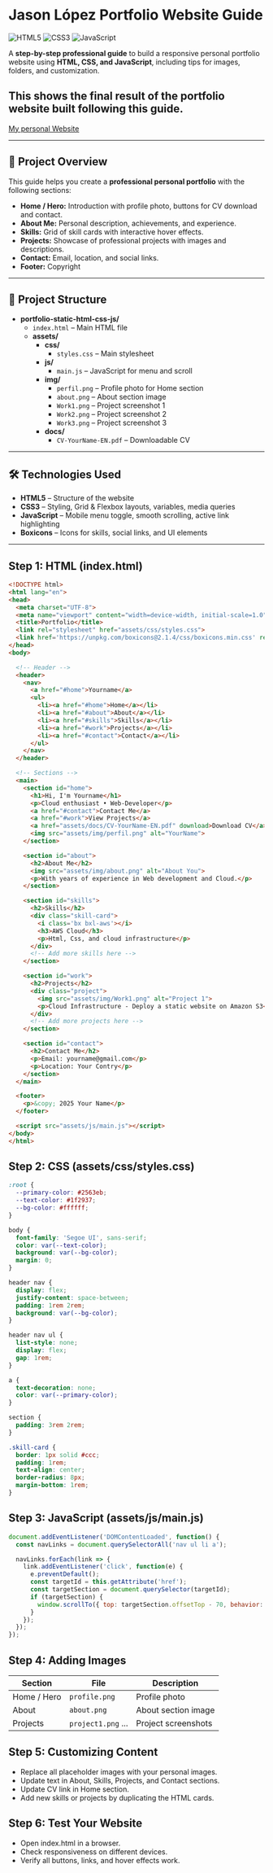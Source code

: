 # Jason López Portfolio Website Guide

![HTML5](https://img.shields.io/badge/HTML5-E34F26?style=flat-square&logo=html5&logoColor=white)
![CSS3](https://img.shields.io/badge/CSS3-1572B6?style=flat-square&logo=css3&logoColor=white)
![JavaScript](https://img.shields.io/badge/JavaScript-F7DF1E?style=flat-square&logo=javascript&logoColor=black)

A **step-by-step professional guide** to build a responsive personal portfolio website using **HTML, CSS, and JavaScript**, including tips for images, folders, and customization.

## This shows the final result of the portfolio website built following this guide.
[My personal Website](https://www.jasonlopez.xyz/)

---

## 🚀 Project Overview

This guide helps you create a **professional personal portfolio** with the following sections:

- **Home / Hero:** Introduction with profile photo, buttons for CV download and contact.  
- **About Me:** Personal description, achievements, and experience.  
- **Skills:** Grid of skill cards with interactive hover effects.  
- **Projects:** Showcase of professional projects with images and descriptions.  
- **Contact:** Email, location, and social links.  
- **Footer:** Copyright


---

## 📁 Project Structure

- **portfolio-static-html-css-js/**
  - `index.html` – Main HTML file
  - **assets/**
    - **css/**
      - `styles.css` – Main stylesheet
    - **js/**
      - `main.js` – JavaScript for menu and scroll
    - **img/**
      - `perfil.png` – Profile photo for Home section
      - `about.png` – About section image
      - `Work1.png` – Project screenshot 1
      - `Work2.png` – Project screenshot 2
      - `Work3.png` – Project screenshot 3
    - **docs/**
      - `CV-YourName-EN.pdf` – Downloadable CV

---

## 🛠 Technologies Used

- **HTML5** – Structure of the website  
- **CSS3** – Styling, Grid & Flexbox layouts, variables, media queries  
- **JavaScript** – Mobile menu toggle, smooth scrolling, active link highlighting  
- **Boxicons** – Icons for skills, social links, and UI elements  

---

##  Step 1: HTML (index.html)

```html
<!DOCTYPE html>
<html lang="en">
<head>
  <meta charset="UTF-8">
  <meta name="viewport" content="width=device-width, initial-scale=1.0">
  <title>Portfolio</title>
  <link rel="stylesheet" href="assets/css/styles.css">
  <link href='https://unpkg.com/boxicons@2.1.4/css/boxicons.min.css' rel='stylesheet'>
</head>
<body>

  <!-- Header -->
  <header>
    <nav>
      <a href="#home">Yourname</a>
      <ul>
        <li><a href="#home">Home</a></li>
        <li><a href="#about">About</a></li>
        <li><a href="#skills">Skills</a></li>
        <li><a href="#work">Projects</a></li>
        <li><a href="#contact">Contact</a></li>
      </ul>
    </nav>
  </header>

  <!-- Sections -->
  <main>
    <section id="home">
      <h1>Hi, I'm Yourname</h1>
      <p>Cloud enthusiast • Web-Developer</p>
      <a href="#contact">Contact Me</a>
      <a href="#work">View Projects</a>
      <a href="assets/docs/CV-YourName-EN.pdf" download>Download CV</a>
      <img src="assets/img/perfil.png" alt="YourName">
    </section>

    <section id="about">
      <h2>About Me</h2>
      <img src="assets/img/about.png" alt="About You">
      <p>With years of experience in Web development and Cloud.</p>
    </section>

    <section id="skills">
      <h2>Skills</h2>
      <div class="skill-card">
        <i class='bx bxl-aws'></i>
        <h3>AWS Cloud</h3>
        <p>Html, Css, and cloud infrastructure</p>
      </div>
      <!-- Add more skills here -->
    </section>

    <section id="work">
      <h2>Projects</h2>
      <div class="project">
        <img src="assets/img/Work1.png" alt="Project 1">
        <p>Cloud Infrastructure - Deploy a static website on Amazon S3</p>
      </div>
      <!-- Add more projects here -->
    </section>

    <section id="contact">
      <h2>Contact Me</h2>
      <p>Email: yourname@gmail.com</p>
      <p>Location: Your Contry</p>
    </section>
  </main>

  <footer>
    <p>&copy; 2025 Your Name</p>
  </footer>

  <script src="assets/js/main.js"></script>
</body>
</html>
```

## Step 2: CSS (assets/css/styles.css)

```css
:root {
  --primary-color: #2563eb;
  --text-color: #1f2937;
  --bg-color: #ffffff;
}

body {
  font-family: 'Segoe UI', sans-serif;
  color: var(--text-color);
  background: var(--bg-color);
  margin: 0;
}

header nav {
  display: flex;
  justify-content: space-between;
  padding: 1rem 2rem;
  background: var(--bg-color);
}

header nav ul {
  list-style: none;
  display: flex;
  gap: 1rem;
}

a {
  text-decoration: none;
  color: var(--primary-color);
}

section {
  padding: 3rem 2rem;
}

.skill-card {
  border: 1px solid #ccc;
  padding: 1rem;
  text-align: center;
  border-radius: 8px;
  margin-bottom: 1rem;
}
```
## Step 3: JavaScript (assets/js/main.js)

```js
document.addEventListener('DOMContentLoaded', function() {
  const navLinks = document.querySelectorAll('nav ul li a');

  navLinks.forEach(link => {
    link.addEventListener('click', function(e) {
      e.preventDefault();
      const targetId = this.getAttribute('href');
      const targetSection = document.querySelector(targetId);
      if (targetSection) {
        window.scrollTo({ top: targetSection.offsetTop - 70, behavior: 'smooth' });
      }
    });
  });
});
```

## Step 4: Adding Images

| Section     | File               | Description         |
| ----------- | ------------------ | ------------------- |
| Home / Hero | `profile.png`      | Profile photo       |
| About       | `about.png`        | About section image |
| Projects    | `project1.png` ... | Project screenshots |

## Step 5: Customizing Content
- Replace all placeholder images with your personal images.
- Update text in About, Skills, Projects, and Contact sections.
- Update CV link in Home section.
- Add new skills or projects by duplicating the HTML cards.

## Step 6: Test Your Website
- Open index.html in a browser.
- Check responsiveness on different devices.
- Verify all buttons, links, and hover effects work.
